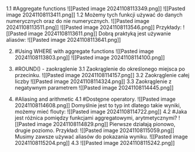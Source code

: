 1.1 #Aggregate functions
![[Pasted image 20241108113349.png]]
![[Pasted image 20241108113411.png]]
1.2 Możemy tych funkcji używać do danych numerycznych oraz do nie numerycznych.
![[Pasted image 20241108113511.png]]
![[Pasted image 20241108113546.png]]
Przykłady:
![[Pasted image 20241108113611.png]]
Dobrą praktyką jest używanie aliasów:
![[Pasted image 20241108113641.png]]

2. #Using WHERE with aggregate functions
![[Pasted image 20241108113803.png]]
![[Pasted image 20241108114100.png]]
3. #ROUND() - zaokrąglenie
3.1 Zaokrąglenie do określonego miejsca po przecinku.
![[Pasted image 20241108114157.png]]
3.2 Zaokrąglenie całej liczby
![[Pasted image 20241108114324.png]]
3.3 Zaokrąglenie z negatywnym parametrem
![[Pasted image 20241108114445.png]]

4. #Aliasing and arithmetic
4.1 #Dostępne operatory.
![[Pasted image 20241108114608.png]]
Domyślnie jest to typ int dlatego takie wyniki, możemy mieć flouty:
![[Pasted image 20241108114722.png]]
4.2 #Jaka jest różnica pomiędzy funkcjami aggregatowymi, arytmetycznymi?
![[Pasted image 20241108114829.png]]
Pierwsze działają pionowo, drugie poziomo.
Przykład:
![[Pasted image 20241108115059.png]]
Musimy zawsze używać aliasów do pokazania wyniku.
![[Pasted image 20241108115204.png]]
4.3 
![[Pasted image 20241108115242.png]]
